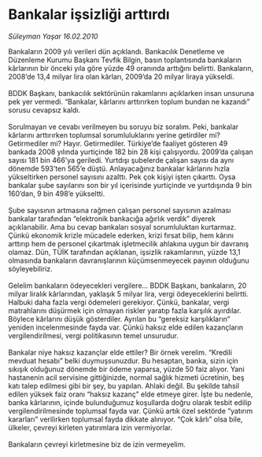 # Bankalar işsizliği arttırdı

*Süleyman Yaşar 16.02.2010*

<div class="taraf_structure_2col_1zq">
<div class="margen_n">



 <p>Bankaların 2009 yılı verileri dün açıklandı. Bankacılık Denetleme ve Düzenleme Kurumu Başkanı Tevfik Bilgin, basın toplantısında bankaların kârlarının bir önceki yıla göre yüzde 49 oranında arttığını belirtti. Bankaların, 2008’de 13,4 milyar lira olan kârları, 2009’da 20 milyar liraya yükseldi. <br/><br/>BDDK Başkanı, bankacılık sektörünün rakamlarını açıklarken insan unsuruna pek yer vermedi. “Bankalar, kârlarını arttırırken toplum bundan ne kazandı” sorusu cevapsız kaldı. <br/><br/>Sorulmayan ve cevabı verilmeyen bu soruyu biz soralım. Peki, bankalar kârlarını arttırırken toplumsal sorumluluklarını yerine getirdiler mi? Getirmediler mi? Hayır. Getirmediler. Türkiye’de faaliyet gösteren 49 bankada 2008 yılında yurtiçinde 182 bin 28 kişi çalışıyordu. 2009’da çalışan sayısı 181 bin 466’ya geriledi. Yurtdışı şubelerde çalışan sayısı da aynı dönemde 593’ten 565’e düştü. Anlayacağınız bankalar kârlarını hızla yükseltirken personel sayısını azalttı. Pek çok kişiyi işten çıkarttı. Oysa bankalar şube sayılarını son bir yıl içerisinde yurtiçinde ve yurtdışında 9 bin 160’dan, 9 bin 498’e yükseltti. <br/><br/>Şube sayısının artmasına rağmen çalışan personel sayısının azalması bankalar tarafından “elektronik bankacığa ağırlık verdik” diyerek açıklanabilir. Ama bu cevap bankaları sosyal sorumluluktan kurtarmaz. Çünkü ekonomik krizle mücadele ederken, krizi fırsat bilip, hem kârını arttırıp hem de personel çıkartmak işletmecilik ahlakına uygun bir davranış olamaz. Dün, TÜİK tarafından açıklanan, işsizlik rakamlarının, yüzde 13,1 olmasında bankaların davranışlarının küçümsenmeyecek payının olduğunu söyleyebiliriz. <br/><br/>Gelelim bankaların ödeyecekleri vergilere... BDDK Başkanı, bankaların, 20 milyar liralık kârlarından, yaklaşık 5 milyar lira, vergi ödeyeceklerini belirtti. Halbuki daha fazla vergi ödemeleri gerekiyor. Çünkü, bankalar, vergi matrahlarını düşürmek için olmayan riskler yaratıp fazla karşılık ayırdılar. Böylece kârlarını düşük gösterdiler. Ayrılan bu “gereksiz karşılıkların” yeniden incelenmesinde fayda var. Çünkü haksız elde edilen kazançların vergilendirilmesi, vergi politikasının temel unsurudur. <br/><br/>Bankalar niye haksız kazançlar elde ettiler? Bir örnek verelim. “Kredili mevduat hesabı” belki duymuşsunuzdur. Bu hesaptan, banka, sizin için sıkışık olduğunuz dönemde bir ödeme yaparsa, yüzde 50 faiz alıyor. Yani hastanenin acil servisine gittiğinizde, normal sağlık hizmeti ücretinin, beş katı talep edilmesi gibi bir şey, bu yapılan. Ahlaki değil. Bu şekilde tahsil edilen yüksek faiz oranı “haksız kazanç” elde etmeye girer. İşte bu nedenle, banka kârlarının, içinde bulunduğumuz koşullarda doğru olarak tesbit edilip vergilendirilmesinde toplumsal fayda var. Çünkü artık özel sektörde “yatırım kararları” verilirken toplumsal fayda dikkate alınıyor. “Çok kârlı” olsa bile, ülkeler, çevreyi kirleten yatırımlara izin vermiyorlar. <br/><br/>Bankaların çevreyi kirletmesine biz de izin vermeyelim.</p>
<br/>
<br/>
<br/>



<br/>


<div id="taraf_not">
</div>

</div>


</div>
